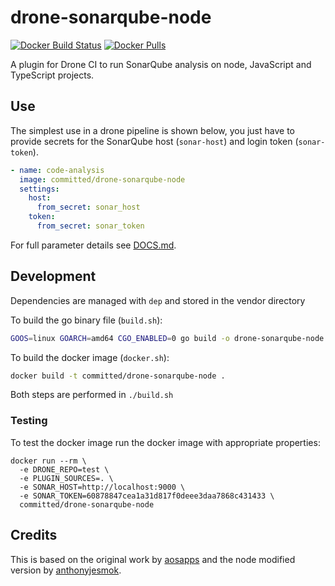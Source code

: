 # drone-sonarqube-node

[![Docker Build Status](https://img.shields.io/docker/cloud/build/committed/drone-sonarqube-node?style=flat-square)](https://hub.docker.com/r/committed/drone-sonarqube-node)
[![Docker Pulls](https://img.shields.io/docker/pulls/committed/drone-sonarqube-node?style=flat-square)](https://hub.docker.com/r/committed/drone-sonarqube-node)

A plugin for Drone CI to run SonarQube analysis on node, JavaScript and TypeScript projects.

## Use

The simplest use in a drone pipeline is shown below, you just have to provide secrets for the SonarQube host (`sonar-host`) and login token (`sonar-token`).

```yaml
- name: code-analysis
  image: committed/drone-sonarqube-node
  settings:
    host:
      from_secret: sonar_host
    token:
      from_secret: sonar_token
```

For full parameter details see [DOCS.md](DOCS.md).

## Development

Dependencies are managed with `dep` and stored in the vendor directory

To build the go binary file (`build.sh`):

```bash
GOOS=linux GOARCH=amd64 CGO_ENABLED=0 go build -o drone-sonarqube-node
```

To build the docker image (`docker.sh`):

```bash
docker build -t committed/drone-sonarqube-node .
```

Both steps are performed in `./build.sh`

### Testing

To test the docker image run the docker image with appropriate properties:

```docker
docker run --rm \
  -e DRONE_REPO=test \
  -e PLUGIN_SOURCES=. \
  -e SONAR_HOST=http://localhost:9000 \
  -e SONAR_TOKEN=60878847cea1a31d817f0deee3daa7868c431433 \
  committed/drone-sonarqube-node
```

## Credits

This is based on the original work by [aosapps](https://github.com/aosapps/drone-sonar-plugin) and the node modified version by [anthonyjesmok](https://github.com/anthonyjesmok/drone-sonar-plugin).
